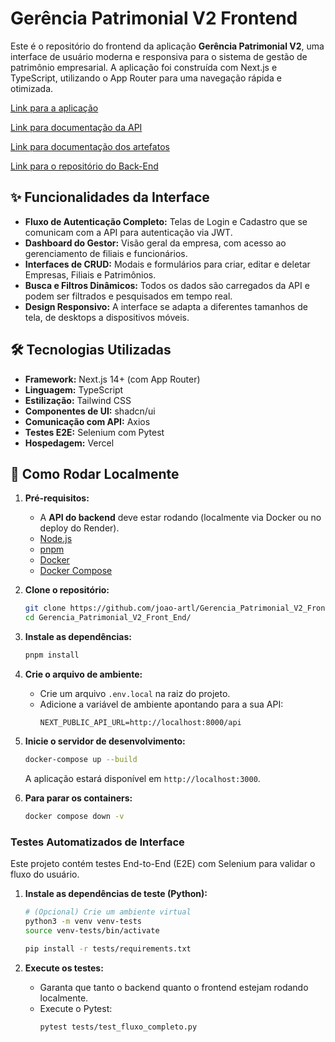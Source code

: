 # Gerência Patrimonial V2 Frontend

Este é o repositório do frontend da aplicação **Gerência Patrimonial V2**, uma interface de usuário moderna e responsiva para o sistema de gestão de patrimônio empresarial. A aplicação foi construída com Next.js e TypeScript, utilizando o App Router para uma navegação rápida e otimizada.

[Link para a aplicação](https://gerencia-patrimonial.vercel.app/)

[Link para documentação da API](https://gerencia-patrimonial-api.onrender.com/api/schema/swagger-ui/)

[Link para documentação dos artefatos](https://joao-artl.github.io/Gerencia_Patrimonial_V2/)

[Link para o repositório do Back-End](https://github.com/joao-artl/Gerencia_Patrimonial_V2)

## ✨ Funcionalidades da Interface

* **Fluxo de Autenticação Completo:** Telas de Login e Cadastro que se comunicam com a API para autenticação via JWT.
* **Dashboard do Gestor:** Visão geral da empresa, com acesso ao gerenciamento de filiais e funcionários.
* **Interfaces de CRUD:** Modais e formulários para criar, editar e deletar Empresas, Filiais e Patrimônios.
* **Busca e Filtros Dinâmicos:** Todos os dados são carregados da API e podem ser filtrados e pesquisados em tempo real.
* **Design Responsivo:** A interface se adapta a diferentes tamanhos de tela, de desktops a dispositivos móveis.

## 🛠️ Tecnologias Utilizadas

* **Framework:** Next.js 14+ (com App Router)
* **Linguagem:** TypeScript
* **Estilização:** Tailwind CSS
* **Componentes de UI:** shadcn/ui
* **Comunicação com API:** Axios
* **Testes E2E:** Selenium com Pytest
* **Hospedagem:** Vercel

## 🚀 Como Rodar Localmente

1.  **Pré-requisitos:**
    * A **API do backend** deve estar rodando (localmente via Docker ou no deploy do Render).
    * [Node.js](https://nodejs.org/)
    * [pnpm](https://pnpm.io/installation)
    * [Docker](https://www.docker.com/products/docker-desktop/)
    * [Docker Compose](https://docs.docker.com/compose/install/)

2.  **Clone o repositório:**
    ```bash
    git clone https://github.com/joao-artl/Gerencia_Patrimonial_V2_Front_End.git
    cd Gerencia_Patrimonial_V2_Front_End/
    ```

3.  **Instale as dependências:**
    ```bash
    pnpm install
    ```

4.  **Crie o arquivo de ambiente:**
    * Crie um arquivo `.env.local` na raiz do projeto.
    * Adicione a variável de ambiente apontando para a sua API:
        ```
        NEXT_PUBLIC_API_URL=http://localhost:8000/api
        ```

5.  **Inicie o servidor de desenvolvimento:**
    ```bash
    docker-compose up --build
    ```
    A aplicação estará disponível em `http://localhost:3000`.

6.  **Para parar os containers:**
    ```bash
    docker compose down -v
    ```


### Testes Automatizados de Interface

Este projeto contém testes End-to-End (E2E) com Selenium para validar o fluxo do usuário.

1.  **Instale as dependências de teste (Python):**
    ```bash
    # (Opcional) Crie um ambiente virtual
    python3 -m venv venv-tests
    source venv-tests/bin/activate
    
    pip install -r tests/requirements.txt
    ```

2.  **Execute os testes:**
    * Garanta que tanto o backend quanto o frontend estejam rodando localmente.
    * Execute o Pytest:
        ```bash
        pytest tests/test_fluxo_completo.py
        ```